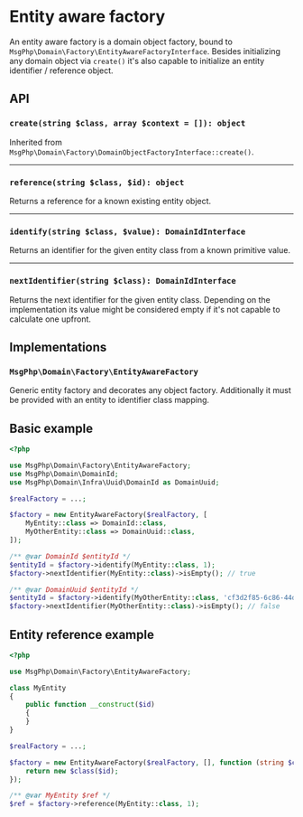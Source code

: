 # Entity aware factory

An entity aware factory is a domain object factory, bound to `MsgPhp\Domain\Factory\EntityAwareFactoryInterface`.
Besides initializing any domain object via `create()` it's also capable to initialize an entity identifier / reference
object.

## API

### `create(string $class, array $context = []): object`

Inherited from `MsgPhp\Domain\Factory\DomainObjectFactoryInterface::create()`.

---

### `reference(string $class, $id): object`

Returns a reference for a known existing entity object.

---

### `identify(string $class, $value): DomainIdInterface`

Returns an identifier for the given entity class from a known primitive value.

---

### `nextIdentifier(string $class): DomainIdInterface`

Returns the next identifier for the given entity class. Depending on the implementation its value might be considered
empty if it's not capable to calculate one upfront.

## Implementations

### `MsgPhp\Domain\Factory\EntityAwareFactory`

Generic entity factory and decorates any object factory. Additionally it must be provided with an entity to identifier
class mapping.

## Basic example

```php
<?php

use MsgPhp\Domain\Factory\EntityAwareFactory;
use MsgPhp\Domain\DomainId;
use MsgPhp\Domain\Infra\Uuid\DomainId as DomainUuid;

$realFactory = ...;

$factory = new EntityAwareFactory($realFactory, [
    MyEntity::class => DomainId::class,
    MyOtherEntity::class => DomainUuid::class,
]);

/** @var DomainId $entityId */
$entityId = $factory->identify(MyEntity::class, 1);
$factory->nextIdentifier(MyEntity::class)->isEmpty(); // true

/** @var DomainUuid $entityId */
$entityId = $factory->identify(MyOtherEntity::class, 'cf3d2f85-6c86-44d1-8634-af51c91a9a74');
$factory->nextIdentifier(MyOtherEntity::class)->isEmpty(); // false
```

## Entity reference example

```php
<?php

use MsgPhp\Domain\Factory\EntityAwareFactory;

class MyEntity
{
    public function __construct($id)
    {
    }
}

$realFactory = ...;

$factory = new EntityAwareFactory($realFactory, [], function (string $class, $id) {
    return new $class($id);
});

/** @var MyEntity $ref */
$ref = $factory->reference(MyEntity::class, 1);
```
